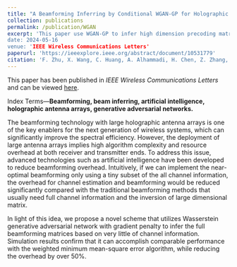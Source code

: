 ```yaml
---
title: "A Beamforming Inferring by Conditional WGAN-GP for Holographic Antenna Arrays"
collection: publications
permalink: /publication/WGAN
excerpt: 'This paper use WGAN-GP to infer high dimension precoding matrix from low dimension precoding matrix, siginificantly reduces the time complexity introduced matrix inversion in a traditional iterative method.
date: 2024-05-16
venue: 'IEEE Wireless Communications Letters'
paperurl: 'https://ieeexplore.ieee.org/abstract/document/10531779'
citation: 'F. Zhu, X. Wang, C. Huang, A. Alhammadi, H. Chen, Z. Zhang, C. Yuen and M. Debbah, “A Beamforming Inferring by Conditional WGAN-GP for Holographic Antenna Arrays,” IEEE Wireless Communications Letters.'
---
```


This paper has been published in _IEEE Wireless Communications Letters_ and can be viewed [here](https://ieeexplore.ieee.org/document/10531779).

Index Terms—**Beamforming, beam inferring, artificial intelligence, holographic antenna arrays, generative adversarial networks.**

The beamforming technology with large holographic antenna arrays is one of the key enablers for the next generation of wireless systems, which can significantly improve the spectral efficiency. However, the deployment of large antenna arrays implies high algorithm complexity and resource overhead at both receiver and transmitter ends. To address this issue, advanced technologies such as artificial intelligence have been developed to reduce beamforming overhead. Intuitively, if we can implement the near-optimal beamforming only using a tiny subset of the all channel information, the overhead for channel estimation and beamforming would be reduced significantly compared with the traditional beamforming methods that usually need full channel information and the inversion of large dimensional matrix. 

In light of this idea, we propose a novel scheme that utilizes Wasserstein generative adversarial network with gradient penalty to infer the full beamforming matrices based on very little of channel information. Simulation results confirm that it can accomplish comparable performance with the weighted minimum mean-square error algorithm, while reducing the overhead by over 50%. 
